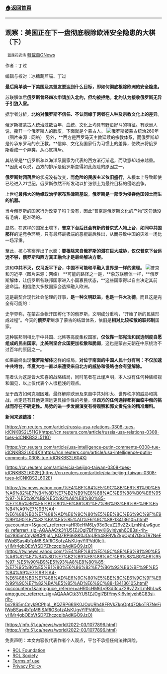 ###  [:house:返回首頁](https://github.com/ourhimalayas/txt)
---


## 观察：美国正在下一盘彻底根除欧洲安全隐患的大棋（下）
` 蓝莲花农场` [轉載自GNews](https://gnews.org/zh-hans/2133362/)

作者：丁过

编辑与校对：冰糖葫芦喵、丁过

**最后简单谈一下美国及其盟友要达到什么目标，即如何彻底根除欧洲的安全隐患。**

苏联解体后**俄罗斯曾经四次申请加入北约，但均被拒绝。北约认为接收俄罗斯无异于引狼入室。**

据学者分析，**北约对俄罗斯不信任、不认同缘于两者在人种及宗教文化上的差异**。

俄罗斯被蒙古人统治过数百年，血统、文化上均具有野蛮好斗的特征。有欧洲人说，撕开一个俄罗斯人的脸皮，下面就是个蒙古人。
![](https://assets.gnews.org/wp-content/uploads/2022/03/俄罗斯被蒙古统治-e1646854507168.jpg)俄罗斯被蒙古统治260年（图片来源：网络）
另外，**西方是西罗马天主教延续的宗教体系，而俄罗斯却是传承东罗马的东正教。**信仰、文化及国家行为习惯上的差异，使欧洲将俄罗斯看成一个异类，从心底排斥。

其结果是**俄罗斯和以海洋系国家为代表的西方渐行渐远，而敌意却越来越重。**因此可以说，西方的排斥是俄罗斯变得如此危险的原因之一。

**俄罗斯封闭落后**的状况没有改变，而**危险的民族主义依旧盛行**，从根本上导致即使已经进入21世纪，俄罗斯依然不断发动以扩张领土为最终目标的侵略战争。

上世纪**最伟大的地缘政治学家布热津斯基说**，**俄罗斯是一部专为侵吞他国领土而生的机器。**

当今俄罗斯的国家行为改变了吗？没有，因此“普京是俄罗斯文化的产物”这句话没有毛病，是准确的。

显然，在这样的国家土壤下，**普京下台后还会有新的普京式人物上台，如同中共国那样**的逆竞争环境，只有最坏最极端的恶棍最后胜出，从而导致中国的灾难一场比一场深重。

至此，核心答案浮出了水面：**要根除来自俄罗斯的潜在巨大威胁，仅仅普京下台远远不够，俄罗斯和西方真正融合才是最终解决方案。**

这和**中共不灭，仅习近平下台，中国不可能和平融入世界是一样的道理。**
![](https://assets.gnews.org/wp-content/uploads/2022/03/习近平普京.jpg)普京和习近平（图片来源：网络）
**可能的路径之一是，**象苏联解体一样，**俄罗斯解体，让俄罗斯各联邦国家进入小国寡民状态，**这些国家得以自主决定其前途命运。相信绝大多数国家会选择融入欧洲。

这是最契合现代社会伦理的好事，**是一种文明跃进，也是一件大功德**。而且这是完全有可能的：

史学界称，在蒙古金帐汗国孵化下的俄罗斯，文明成分重构，“开始了新的民族形成过程”。今天的**俄罗斯**继承了蒙古的结盟体系，依旧是**相对比较松散的联邦制**国家。

这种联邦制相比于中共国、北韩等高度集权国家，**仅依靠一部宪法和民选制度自愿组成的民主国家，比美利坚合众国更加松散和脆弱**，这也是蒙古元朝在中原统治不过百年的原因之一。

如果最终出现**俄罗斯解体**这样的结局，**对位于南面的中国人民十分有利：不仅加速中共垮台，华夏大地一直以来遭受来自北方的威胁和侵略也会有望解除。**

笔者认为这是皆大欢喜的战略结局，同时笔者在此谨声明，本人没有任何种族岐视和偏见，以上仅代表个人很粗浅的观点。

至于西方如何克服困难，最终解除欧洲及来自中共对印太、世界秩序的威胁和挑战，肯定还有其他更深远更具操作性的考量，但**西方的任何选择都将面临中俄的挑战而存在不确定性。局势的进一步发展演变有待观察和郭文贵先生的精准爆料。**

**新闻来源链接：**

[https://cn.reuters.com/article/russia-usa-relations-0308-tues-idCNKBS2L511G](https://cn.reuters.com/article/russia-usa-relations-0308-tues-idCNKBS2L511G)

[https://cn.reuters.com/article/usa-intelligence-putin-comments-0308-tue-idCNKBS2L604X](https://cn.reuters.com/article/usa-intelligence-putin-comments-0308-tue-idCNKBS2L604X)

[https://cn.reuters.com/article/cia-beijing-taiwan-0308-tues-idCNKBS2L602E](https://cn.reuters.com/article/cia-beijing-taiwan-0308-tues-idCNKBS2L602E)

[https://tw.news.yahoo.com/%E4%BF%84%E5%9C%8B%E6%81%90%E5%A6%82%E7%B4%8D%E7%B2%B9%E8%88%AC%E6%88%B0%E6%95%97-%E5%90%B9%E5%93%A8%E8%80%85-%E7%95%B6%E5%B1%80%E6%86%82%E7%B6%93%E6%BF%9F%E5%B4%A9%E7%9B%A4-%E6%88%B0%E7%88%AD%E6%9C%80%E5%BE%8C%E6%9C%9F%E9%99%90%E7%82%BA%E5%85%AD%E6%9C%88-134136105.html?guccounter=1&guce\_referrer=aHR0cHM6Ly93d3cuZ29vZ2xlLmNhLw&guce\_referrer\_sig=AQAAACtk3YU51ZJOgi7BfYmyKi6vlnjveh6C83si-rlh-bx28S5mCnyk9CPhpL\_KQZRP66SK0JOqURh48FRVkZkpOpt47QkoTR7NeFilWpBSas4bTpM8lSARlGSofzAIsKUgvYfPVd0IcIi-yHMr4gbOEbVtSDPZhczcpIbAdKGO9JzO](https://tw.news.yahoo.com/%E4%BF%84%E5%9C%8B%E6%81%90%E5%A6%82%E7%B4%8D%E7%B2%B9%E8%88%AC%E6%88%B0%E6%95%97-%E5%90%B9%E5%93%A8%E8%80%85-%E7%95%B6%E5%B1%80%E6%86%82%E7%B6%93%E6%BF%9F%E5%B4%A9%E7%9B%A4-%E6%88%B0%E7%88%AD%E6%9C%80%E5%BE%8C%E6%9C%9F%E9%99%90%E7%82%BA%E5%85%AD%E6%9C%88-134136105.html?guccounter=1&amp;guce_referrer=aHR0cHM6Ly93d3cuZ29vZ2xlLmNhLw&amp;guce_referrer_sig=AQAAACtk3YU51ZJOgi7BfYmyKi6vlnjveh6C83si-rlh-bx28S5mCnyk9CPhpL_KQZRP66SK0JOqURh48FRVkZkpOpt47QkoTR7NeFilWpBSas4bTpM8lSARlGSofzAIsKUgvYfPVd0IcIi-yHMr4gbOEbVtSDPZhczcpIbAdKGO9JzO)

[https://info.51.ca/news/world/2022-03/1077896.html](https://info.51.ca/news/world/2022-03/1077896.html)

 

免责声明：本文内容仅代表作者个人观点，平台不承担任何法律风险。

- [ROL Foundation](https://rolfoundation.org/)
- [ROL Society](https://rolsociety.org/)
- [Terms of use](https://gnews.org/terms-of-use-3/)
- [Privacy Policy](https://gnews.org/privacy-policy/)
